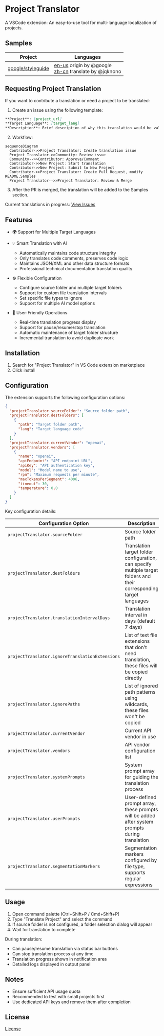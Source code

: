 # Project Translator

A VSCode extension: An easy-to-use tool for multi-language localization of projects.

## Samples

| Project                                                   | Languages                                                                                                                               |
| --------------------------------------------------------- | --------------------------------------------------------------------------------------------------------------------------------------- |
| [google/styleguide](https://github.com/google/styleguide) | [en-us](https://github.com/google/styleguide) origin by @google<br>[zh-cn](https://github.com/jqknono/styleguide) translate by @jqknono |

## Requesting Project Translation

If you want to contribute a translation or need a project to be translated:

1. Create an issue using the following template:

```md
**Project**: [project_url]
**Target Language**: [target_lang]
**Description**: Brief description of why this translation would be valuable
```

2. Workflow:

```mermaid
sequenceDiagram
  Contributor->>Project Translator: Create translation issue
  Project Translator->>Community: Review issue
  Community-->>Contributor: Approve/Comment
  Contributor->>New Project: Start translation
  Contributor->>New Project: Submit to New Project
  Contributor->>Project Translator: Create Pull Request, modify README.Samples
  Project Translator-->>Project Translator: Review & Merge
```

3. After the PR is merged, the translation will be added to the Samples section.

Current translations in progress: [View Issues](https://github.com/jqknono/project_translator/issues)

## Features

- 🌍 Support for Multiple Target Languages

- 💡 Smart Translation with AI

  - Automatically maintains code structure integrity
  - Only translates code comments, preserves code logic
  - Maintains JSON/XML and other data structure formats
  - Professional technical documentation translation quality

- ⚙️ Flexible Configuration

  - Configure source folder and multiple target folders
  - Support for custom file translation intervals
  - Set specific file types to ignore
  - Support for multiple AI model options

- 🚀 User-Friendly Operations
  - Real-time translation progress display
  - Support for pause/resume/stop translation
  - Automatic maintenance of target folder structure
  - Incremental translation to avoid duplicate work

## Installation

1. Search for "Project Translator" in VS Code extension marketplace
2. Click install

## Configuration

The extension supports the following configuration options:

```json
{
  "projectTranslator.sourceFolder": "Source folder path",
  "projectTranslator.destFolders": [
    {
      "path": "Target folder path",
      "lang": "Target language code"
    }
  ],
  "projectTranslator.currentVendor": "openai",
  "projectTranslator.vendors": [
    {
      "name": "openai",
      "apiEndpoint": "API endpoint URL",
      "apiKey": "API authentication key",
      "model": "Model name to use",
      "rpm": "Maximum requests per minute",
      "maxTokensPerSegment": 4096,
      "timeout": 30,
      "temperature": 0.0
    }
  ]
}
```

Key configuration details:

| Configuration Option                            | Description                                                                                                           |
| ----------------------------------------------- | --------------------------------------------------------------------------------------------------------------------- |
| `projectTranslator.sourceFolder`                | Source folder path                                                                                                    |
| `projectTranslator.destFolders`                 | Translation target folder configuration, can specify multiple target folders and their corresponding target languages |
| `projectTranslator.translationIntervalDays`     | Translation interval in days (default 7 days)                                                                         |
| `projectTranslator.ignoreTranslationExtensions` | List of text file extensions that don't need translation, these files will be copied directly                         |
| `projectTranslator.ignorePaths`                 | List of ignored path patterns using wildcards, these files won't be copied                                            |
| `projectTranslator.currentVendor`               | Current API vendor in use                                                                                             |
| `projectTranslator.vendors`                     | API vendor configuration list                                                                                         |
| `projectTranslator.systemPrompts`               | System prompt array for guiding the translation process                                                               |
| `projectTranslator.userPrompts`                 | User-defined prompt array, these prompts will be added after system prompts during translation                        |
| `projectTranslator.segmentationMarkers`         | Segmentation markers configured by file type, supports regular expressions                                            |

## Usage

1. Open command palette (Ctrl+Shift+P / Cmd+Shift+P)
2. Type "Translate Project" and select the command
3. If source folder is not configured, a folder selection dialog will appear
4. Wait for translation to complete

During translation:

- Can pause/resume translation via status bar buttons
- Can stop translation process at any time
- Translation progress shown in notification area
- Detailed logs displayed in output panel

## Notes

- Ensure sufficient API usage quota
- Recommended to test with small projects first
- Use dedicated API keys and remove them after completion

## License

[License](LICENSE)
